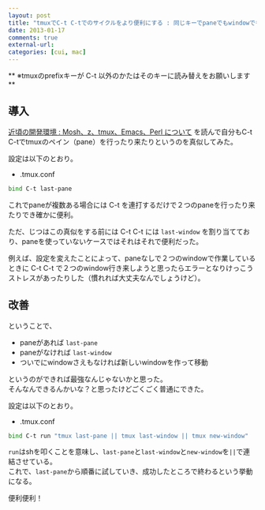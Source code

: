```yaml
---
layout: post
title: "tmuxでC-t C-tでのサイクルをより便利にする : 同じキーでpaneでもwindowでも行き来できるようにしてみた"
date: 2013-01-17
comments: true
external-url: 
categories: [cui, mac]
---
```


** ※tmuxのprefixキーが C-t 以外のかたはそのキーに読み替えをお願いします **

## 導入

[近頃の開発環境 : Mosh、z、tmux、Emacs、Perl について](http://d.hatena.ne.jp/naoya/20130108/1357630895) を読んで自分もC-t C-tでtmuxのペイン（pane）を行ったり来たりというのを真似してみた。

設定は以下のとおり。

* .tmux.conf

```sh
bind C-t last-pane
```

これでpaneが複数ある場合には C-t を連打するだけで２つのpaneを行ったり来たりでき確かに便利。

ただ、じつはこの真似をする前には C-t C-t には `last-window` を割り当てており、paneを使っていないケースではそれはそれで便利だった。

例えば、設定を変えたことによって、paneなしで２つのwindowで作業しているときに C-t C-t で２つのwindow行き来しようと思ったらエラーとなりけっこうストレスがあったりした（慣れれば大丈夫なんでしょうけど）。

## 改善

ということで、

* paneがあれば `last-pane`
* paneがなければ `last-window`
* ついでにwindowさえもなければ新しいwindowを作って移動

<!-- more -->

というのができれば最強なんじゃないかと思った。  
そんなんできるんかいな？と思ったけどごくごく普通にできた。

設定は以下のとおり。

* .tmux.conf

```sh
bind C-t run "tmux last-pane || tmux last-window || tmux new-window"
```

`run`はshを叩くことを意味し、`last-pane`と`last-window`と`new-window`を`||`で連結させている。  
これで、`last-pane`から順番に試していき、成功したところで終わるという挙動になる。

便利便利！

